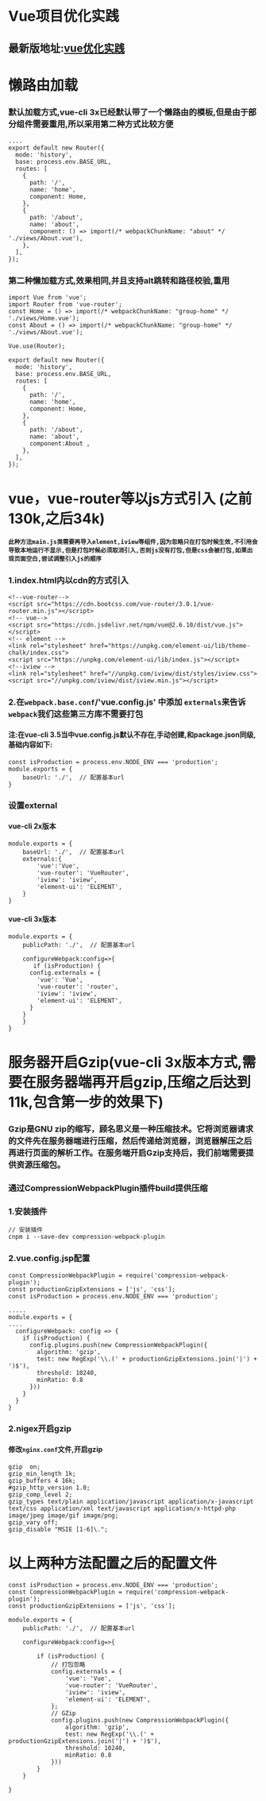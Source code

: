 # Vue项目优化实践
## 最新版地址:[vue优化实践](http://leanote.com/blog/post/5ca190caab644136ad001ad5)
# 懒路由加载
### 默认加载方式,vue-cli 3x已经默认带了一个懒路由的模板,但是由于部分组件需要重用,所以采用第二种方式比较方便
```
....
export default new Router({
  mode: 'history',
  base: process.env.BASE_URL,
  routes: [
    {
      path: '/',
      name: 'home',
      component: Home,
    },
    {
      path: '/about',
      name: 'about',
      component: () => import(/* webpackChunkName: "about" */ './views/About.vue'),
    },
  ],
});
```
### 第二种懒加载方式,效果相同,并且支持alt跳转和路径校验,重用
```
import Vue from 'vue';
import Router from 'vue-router';
const Home = () => import(/* webpackChunkName: "group-home" */ './views/Home.vue');
const About = () => import(/* webpackChunkName: "group-home" */ './views/About.vue');

Vue.use(Router);

export default new Router({
  mode: 'history',
  base: process.env.BASE_URL,
  routes: [
    {
      path: '/',
      name: 'home',
      component: Home,
    },
    {
      path: '/about',
      name: 'about',
      component:About ,
    },
  ],
});

```

# vue，vue-router等以js方式引入 (之前130k,之后34k)
#### `此种方法main.js类需要再导入element,iview等组件,因为忽略只在打包时候生效,不引用会导致本地运行不显示,但是打包时候必须取消引入,否则js没有打包,但是css会被打包,如果出现页面空白,尝试调整引入js的顺序`
### 1.index.html内以cdn的方式引入
```
<!--vue-router-->
<script src="https://cdn.bootcss.com/vue-router/3.0.1/vue-router.min.js"></script>
<!-- vue-->
<script src="https://cdn.jsdelivr.net/npm/vue@2.6.10/dist/vue.js"></script>
<!-- element -->
<link rel="stylesheet" href="https://unpkg.com/element-ui/lib/theme-chalk/index.css">
<script src="https://unpkg.com/element-ui/lib/index.js"></script>
<!--iview -->
<link rel="stylesheet" href="//unpkg.com/iview/dist/styles/iview.css">
<script src="//unpkg.com/iview/dist/iview.min.js"></script>
```
### 2.在`webpack.base.conf`/'vue.config.js' 中添加 `externals`来告诉`webpack`我们这些第三方库不需要打包
#### 注:在vue-cli 3.5当中vue.config.js默认不存在,手动创建,和package.json同级,基础内容如下:
```
const isProduction = process.env.NODE_ENV === 'production';
module.exports = {
    baseUrl: './',  // 配置基本url
}

```
### 设置external
#### vue-cli 2x版本
```
module.exports = {
    baseUrl: './',  // 配置基本url
    externals:{
        'vue':'Vue',
        'vue-router': 'VueRouter',
        'iview': 'iview',
        'element-ui': 'ELEMENT',
    }
}

```
#### vue-cli 3x版本
```
module.exports = {
    publicPath: './',  // 配置基本url

    configureWebpack:config=>{
       if (isProduction) {
      config.externals = {
        'vue': 'Vue',
        'vue-router': 'router',
        'iview': 'iview',
        'element-ui': 'ELEMENT',
      }
    }
    }
}

```

# 服务器开启Gzip(vue-cli 3x版本方式,需要在服务器端再开启gzip,压缩之后达到11k,包含第一步的效果下)
### Gzip是GNU zip的缩写，顾名思义是一种压缩技术。它将浏览器请求的文件先在服务器端进行压缩，然后传递给浏览器，浏览器解压之后再进行页面的解析工作。在服务端开启Gzip支持后，我们前端需要提供资源压缩包。
### 通过CompressionWebpackPlugin插件build提供压缩
### 1.安装插件
```
// 安装插件
cnpm i --save-dev compression-webpack-plugin
```
### 2.vue.config.jsp配置
```
const CompressionWebpackPlugin = require('compression-webpack-plugin');
const productionGzipExtensions = ['js', 'css'];
const isProduction = process.env.NODE_ENV === 'production';

.....
module.exports = {
....
  configureWebpack: config => {
    if (isProduction) {
      config.plugins.push(new CompressionWebpackPlugin({
        algorithm: 'gzip',
        test: new RegExp('\\.(' + productionGzipExtensions.join('|') + ')$'),
        threshold: 10240,
        minRatio: 0.8
      }))
    }
  }
}
```

### 2.nigex开启gzip
#### 修改`nginx.conf`文件,开启gzip
```
gzip  on;
gzip_min_length 1k;
gzip_buffers 4 16k;
#gzip_http_version 1.0;
gzip_comp_level 2;
gzip_types text/plain application/javascript application/x-javascript text/css application/xml text/javascript application/x-httpd-php image/jpeg image/gif image/png;
gzip_vary off;
gzip_disable "MSIE [1-6]\.";
```

# 以上两种方法配置之后的配置文件
```
const isProduction = process.env.NODE_ENV === 'production';
const CompressionWebpackPlugin = require('compression-webpack-plugin');
const productionGzipExtensions = ['js', 'css'];

module.exports = {
    publicPath: './',  // 配置基本url

    configureWebpack:config=>{

        if (isProduction) {
            // 打包忽略
            config.externals = {
                'vue': 'Vue',
                'vue-router': 'VueRouter',
                'iview': 'iview',
                'element-ui': 'ELEMENT',
            };
            // GZip
            config.plugins.push(new CompressionWebpackPlugin({
                algorithm: 'gzip',
                test: new RegExp('\\.(' + productionGzipExtensions.join('|') + ')$'),
                threshold: 10240,
                minRatio: 0.8
            }))
        }
    }

}

```
